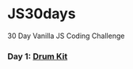 # JS30days
30 Day Vanilla JS Coding Challenge

### Day 1: [Drum Kit](https://eremor.github.io/JS30days/DrumKit/)